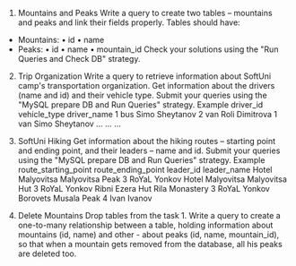 1.	 Mountains and Peaks
Write a query to create two tables – mountains and peaks and link their fields properly. Tables should have:
-	Mountains:
•	id 
•	name
-	Peaks: 
•	id
•	name
•	mountain_id
Check your solutions using the "Run Queries and Check DB" strategy.
2.	 Trip Organization
Write a query to retrieve information about SoftUni camp's transportation organization. Get information about the drivers (name and id) and their vehicle type. Submit your queries using the "MySQL prepare DB and Run Queries" strategy.
Example
driver_id	vehicle_type	driver_name
1	bus	Simo Sheytanov
2	van	Roli Dimitrova
1	van	Simo Sheytanov
…	…	…





3.	SoftUni Hiking
Get information about the hiking routes – starting point and ending point, and their leaders – name and id. Submit your queries using the "MySQL prepare DB and Run Queries" strategy.
Example
route_starting_point	route_ending_point	leader_id	leader_name
Hotel Malyovitsa	Malyovitsa Peak	3	RoYaL Yonkov
Hotel Malyovitsa	Malyovitsa Hut	3	RoYaL Yonkov
Ribni Ezera Hut	Rila Monastery	3	RoYaL Yonkov
Borovets	Musala Peak	4	Ivan Ivanov




4.	Delete Mountains
Drop tables from the task 1.
Write a query to create a one-to-many relationship between a table, holding information about 
mountains (id, name) and other - about peaks (id, name, mountain_id), so that when a mountain 
gets removed from the database, all his peaks are deleted too.
